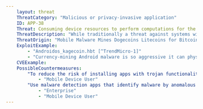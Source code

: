 ```yaml
---
    layout: threat
    ThreatCategory: "Malicious or privacy-invasive application"
    ID: APP-38
    Threat: Consuming device resources to perform computations for the attacker
    ThreatDescription: "While traditionally a threat against systems with greater individual system resources, the multitude of mobile devices provides an attacker who can run computations on a large number of compromised devices with an advantage in performimg other work. The computations performed on behalf of the attacker potentially cause a denial-of-service attack against the user due to the increased consumption of device resources such as battery power, computational power, network bandwidth, data usage limits, or device storage."
    ThreatOrigin: "Mobile Malware Mines Dogecoins Litecoins for Bitcoin Payout[^V-Zhang-1]"
    ExploitExample: 
        - "Androidos_kagecoin.hbt [^TrendMicro-1]"
        - "Currency-mining Android malware is so aggressive it can physically harm phones [^D-Goodin-2]"
    CVEExample:
    PossibleCountermeasures:
        "To reduce the risk of installing apps with trojan functionality, only download apps from official app stores.":
            - "Mobile Device User"
        "Use malware detection apps that identify malware by anomalous energy consumption.":
            - "Enterprise"
            - "Mobile Device User"
---
```


